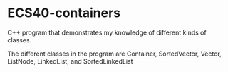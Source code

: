 # ECS40-containers
C++ program that demonstrates my knowledge of different kinds of classes.

The different classes in the program are Container, SortedVector, Vector, ListNode, LinkedList, and SortedLinkedList
